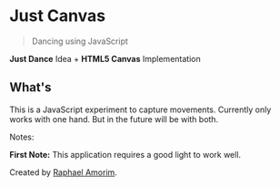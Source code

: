 # Just Canvas

> Dancing using JavaScript

**Just Dance** Idea + **HTML5 Canvas** Implementation

## What's

This is a JavaScript experiment to capture movements. Currently only works with one hand. But in the future will be with both. 

Notes:

**First Note:** This application requires a good light to work well.

Created by [Raphael Amorim](http://github.com/raphamorim).